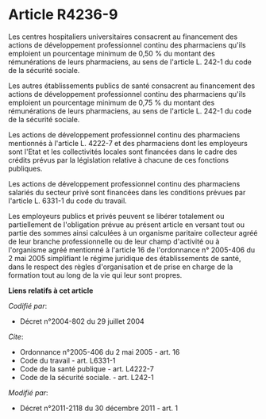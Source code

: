 # Article R4236-9

Les centres hospitaliers universitaires consacrent au financement des actions de développement professionnel continu des
pharmaciens qu'ils emploient un pourcentage minimum de 0,50 % du montant des rémunérations de leurs pharmaciens, au sens de
l'article L. 242-1 du code de la sécurité sociale. 

Les autres établissements publics de santé consacrent au financement des actions de développement professionnel continu des
pharmaciens qu'ils emploient un pourcentage minimum de 0,75 % du montant des rémunérations de leurs pharmaciens, au sens de
l'article L. 242-1 du code de la sécurité sociale. 

Les actions de développement professionnel continu des pharmaciens mentionnés à l'article L. 4222-7 et des pharmaciens dont
les employeurs sont l'Etat et les collectivités locales sont financées dans le cadre des crédits prévus par la législation
relative à chacune de ces fonctions publiques. 

Les actions de développement professionnel continu des pharmaciens salariés du secteur privé sont financées dans les
conditions prévues par l'article L. 6331-1 du code du travail. 

Les employeurs publics et privés peuvent se libérer totalement ou partiellement de l'obligation prévue au présent article en
versant tout ou partie des sommes ainsi calculées à un organisme paritaire collecteur agréé de leur branche professionnelle
ou de leur champ d'activité ou à l'organisme agréé mentionné à l'article 16 de l'ordonnance n° 2005-406 du 2 mai 2005
simplifiant le régime juridique des établissements de santé, dans le respect des règles d'organisation et de prise en charge
de la formation tout au long de la vie qui leur sont propres.

**Liens relatifs à cet article**

_Codifié par_:

  - Décret n°2004-802 du 29 juillet 2004

_Cite_:

  - Ordonnance n°2005-406 du 2 mai 2005 - art. 16
  - Code du travail - art. L6331-1
  - Code de la santé publique - art. L4222-7
  - Code de la sécurité sociale. - art. L242-1

_Modifié par_:

  - Décret n°2011-2118 du 30 décembre 2011 - art. 1
